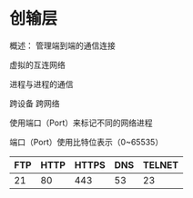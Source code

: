 # 创输层

概述： 管理端到端的通信连接

虚拟的互连网络

进程与进程的通信

跨设备 跨网络

使用端口（Port）来标记不同的网络进程

端口（Port）使用比特位表示（0~65535）

| FTP  | HTTP | HTTPS | DNS  | TELNET |
| ---- | ---- | ----- | ---- | ------ |
| 21   | 80   | 443   | 53   | 23     |



